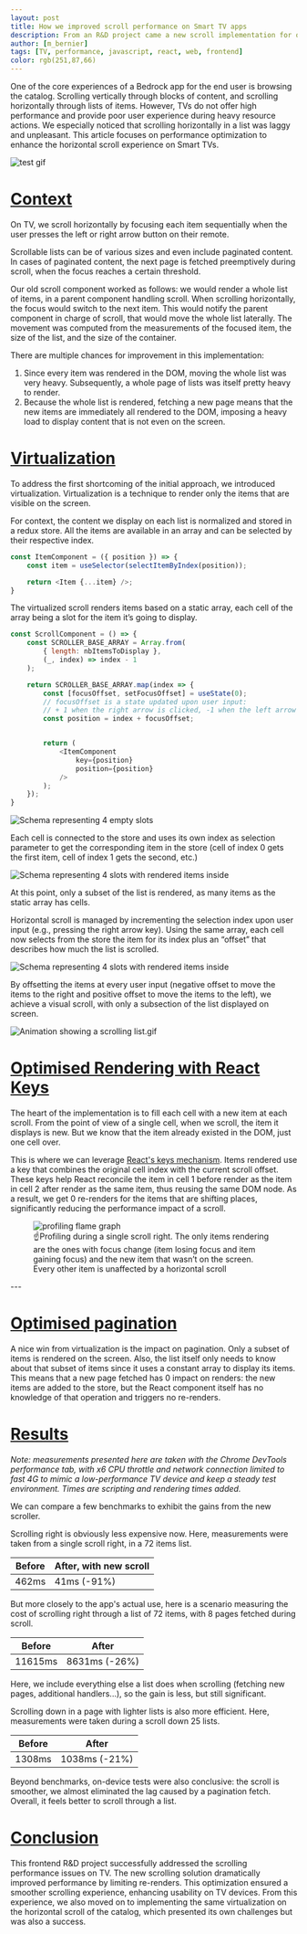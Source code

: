 ```yaml
---
layout: post
title: How we improved scroll performance on Smart TV apps
description: From an R&D project came a new scroll implementation for our Smart TV apps, with better performance and experience. 
author: [m_bernier]
tags: [TV, performance, javascript, react, web, frontend]
color: rgb(251,87,66)
---
```


One of the core experiences of a Bedrock app for the end user is browsing the catalog. Scrolling vertically through blocks of content, and scrolling horizontally through lists of items. However, TVs do not offer high performance and provide poor user experience during heavy resource actions. We especially noticed that scrolling horizontally in a list was laggy and unpleasant. This article focuses on performance optimization to enhance the horizontal scroll experience on Smart TVs.

![test gif](/images/posts/2024-11-22-tvjs-scroll-performance-enhancement/old-scroll.gif)

# [Context](#context)
On TV, we scroll horizontally by focusing each item sequentially when the user presses the left or right arrow button on their remote.

Scrollable lists can be of various sizes and even include paginated content. In cases of paginated content, the next page is fetched preemptively during scroll, when the focus reaches a certain threshold.

Our old scroll component worked as follows: we would render a whole list of items, in a parent component handling scroll. When scrolling horizontally, the focus would switch to the next item. This would notify the parent component in charge of scroll, that would move the whole list laterally. The movement was computed from the measurements of the focused item, the size of the list, and the size of the container.

There are multiple chances for improvement in this implementation:

1. Since every item was rendered in the DOM, moving the whole list was very heavy. Subsequently, a whole page of lists was itself pretty heavy to render.
2. Because the whole list is rendered, fetching a new page means that the new items are immediately all rendered to the DOM, imposing a heavy load to display content that is not even on the screen.

# [Virtualization](#virtualization)
To address the first shortcoming of the initial approach, we introduced virtualization. Virtualization is a technique to render only the items that are visible on the screen.

For context, the content we display on each list is normalized and stored in a redux store. All the items are available in an array and can be selected by their respective index.

```javascript
const ItemComponent = ({ position }) => {
    const item = useSelector(selectItemByIndex(position));

    return <Item {...item} />;
}
```
The virtualized scroll renders items based on a static array, each cell of the array being a slot for the item it’s going to display.
```javascript
const ScrollComponent = () => {
    const SCROLLER_BASE_ARRAY = Array.from(
        { length: nbItemsToDisplay },
        (_, index) => index - 1
    );

    return SCROLLER_BASE_ARRAY.map(index => {
        const [focusOffset, setFocusOffset] = useState(0);
        // focusOffset is a state updated upon user input: 
        // + 1 when the right arrow is clicked, -1 when the left arrow is clicked
        const position = index + focusOffset;


        return (
            <ItemComponent
                key={position}
                position={position}
            />
        );
    });
}
```

![Schema representing 4 empty slots](/images/posts/2024-11-22-tvjs-scroll-performance-enhancement/empty-slots.png)

Each cell is connected to the store and uses its own index as selection parameter to get the corresponding item in the store (cell of index 0 gets the first item, cell of index 1 gets the second, etc.)

![Schema representing 4 slots with rendered items inside](/images/posts/2024-11-22-tvjs-scroll-performance-enhancement/filled-slots.png)

At this point, only a subset of the list is rendered, as many items as the static array has cells.

Horizontal scroll is managed by incrementing the selection index upon user input (e.g., pressing the right arrow key). Using the same array, each cell now selects from the store the item for its index plus an “offset” that describes how much the list is scrolled.

![Schema representing 4 slots with rendered items inside](/images/posts/2024-11-22-tvjs-scroll-performance-enhancement/filled-slots-with-offset.png)

By offsetting the items at every user input (negative offset to move the items to the right and positive offset to move the items to the left), we achieve a visual scroll, with only a subsection of the list displayed on screen.

![Animation showing a scrolling list.gif](/images/posts/2024-11-22-tvjs-scroll-performance-enhancement/scrolling.gif)

# [Optimised Rendering with React Keys](#optimised-rendering-with-react-keys)

The heart of the implementation is to fill each cell with a new item at each scroll. From the point of view of a single cell, when we scroll, the item it displays is new. But we know that the item already existed in the DOM, just one cell over.

This is where we can leverage [React's keys mechanism](https://react.dev/learn/rendering-lists#keeping-list-items-in-order-with-key). Items rendered use a key that combines the original cell index with the current scroll offset. These keys help React reconcile the item in cell 1 before render as the item in cell 2 after render as the same item, thus reusing the same DOM node. As a result, we get 0 re-renders for the items that are shifting places, significantly reducing the performance impact of a scroll.

<figure>
  <img src="/images/posts/2024-11-22-tvjs-scroll-performance-enhancement/profiling.png" alt="profiling flame graph"/>
  <figcaption>☝️Profiling during a single scroll right. The only items rendering are the ones with focus change (item losing focus and item gaining focus) and the new item that wasn’t on the screen. Every other item is unaffected by a horizontal scroll</figcaption>
</figure>
---  

# [Optimised pagination](#optimised-pagination)

A nice win from virtualization is the impact on pagination. Only a subset of items is rendered on the screen. Also, the list itself only needs to know about that subset of items since it uses a constant array to display its items. This means that a new page fetched has 0 impact on renders: the new items are added to the store, but the React component itself has no knowledge of that operation and triggers no re-renders.

# [Results](#results)
_Note: measurements presented here are taken with the Chrome DevTools performance tab, with x6 CPU throttle and network connection limited to fast 4G to mimic a low-performance TV device and keep a steady test environment. Times are scripting and rendering times added._

We can compare a few benchmarks to exhibit the gains from the new scroller.


Scrolling right is obviously less expensive now. Here, measurements were taken from a single scroll right, in a 72 items list.

|Before|After, with new scroll|
|-|-|
|462ms|41ms (-91%)|

But more closely to the app's actual use, here is a scenario measuring the cost of scrolling right through a list of 72 items, with 8 pages fetched during scroll.

| Before       | After                  |
|-|-|
| 11615ms | 8631ms (-26%) |

Here, we include everything else a list does when scrolling (fetching new pages, additional handlers...), so the gain is less, but still significant.

Scrolling down in a page with lighter lists is also more efficient. Here, measurements were taken during a scroll down 25 lists.

| Before       | After                  |
|--------------|------------------------|
| 1308ms       | 1038ms (-21%)          |

Beyond benchmarks, on-device tests were also conclusive: the scroll is smoother, we almost eliminated the lag caused by a pagination fetch. Overall, it feels better to scroll through a list.
# [Conclusion](#conclusion)
This frontend R&D project successfully addressed the scrolling performance issues on TV. The new scrolling solution dramatically improved performance by limiting re-renders. This optimization ensured a smoother scrolling experience, enhancing usability on TV devices. From this experience, we also moved on to implementing the same virtualization on the horizontal scroll of the catalog, which presented its own challenges but was also a success.